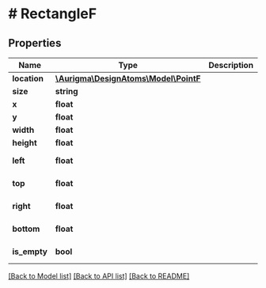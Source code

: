 # # RectangleF

## Properties

Name | Type | Description | Notes
------------ | ------------- | ------------- | -------------
**location** | [**\Aurigma\DesignAtoms\Model\PointF**](PointF.md) |  | [optional]
**size** | **string** |  | [optional]
**x** | **float** |  | [optional]
**y** | **float** |  | [optional]
**width** | **float** |  | [optional]
**height** | **float** |  | [optional]
**left** | **float** |  | [optional] [readonly]
**top** | **float** |  | [optional] [readonly]
**right** | **float** |  | [optional] [readonly]
**bottom** | **float** |  | [optional] [readonly]
**is_empty** | **bool** |  | [optional] [readonly]

[[Back to Model list]](../../README.md#models) [[Back to API list]](../../README.md#endpoints) [[Back to README]](../../README.md)
